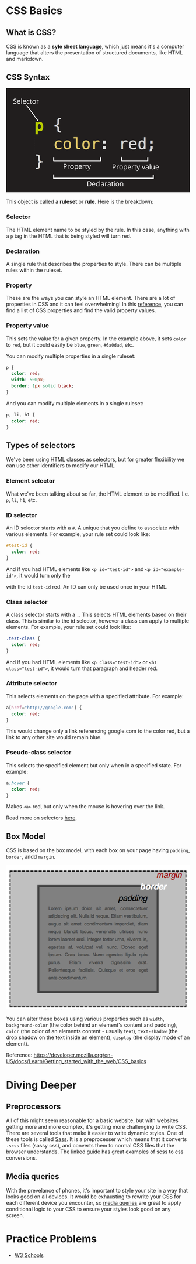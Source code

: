 # CSS Basics

## What is CSS?

CSS is known as a **syle sheet language**, which just means it's a computer language that alters the presentation of structured documents, like HTML and markdown.

## CSS Syntax

![Anatomy of a CSS ruleset](css-declaration-small.png)

This object is called a **ruleset** or **rule**. Here is the breakdown:

### Selector
The HTML element name to be styled by the rule. In this case, anything with a `p` tag in the HTML that is being styled will turn red.

### Declaration
A single rule that describes the properties to style. There can be multiple rules within the ruleset.

### Property
These are the ways you can style an HTML element. There are a lot of properties in CSS and it can feel overwhelming! In this [reference](https://developer.mozilla.org/en-US/docs/Web/CSS/Reference), you can find a list of CSS properties and find the valid property values.

### Property value
This sets the value for a given property. In the example above, it sets `color` to `red`, but it could easily be `blue`, `green`, `#6a0dad`, etc.

You can modify multiple properties in a single ruleset:
```css
p {
  color: red;
  width: 500px;
  border: 1px solid black;
}
```

And you can modify multiple elements in a single ruleset:
```css
p, li, h1 {
  color: red;
}
```

## Types of selectors
We've been using HTML classes as selectors, but for greater flexibility we can use other identifiers to modify our HTML.

### Element selector
What we've been talking about so far, the HTML element to be modified. I.e. `p`, `li`, `h1`, etc.

### ID selector
An ID selector starts with a `#`. A unique that you define to associate with various elements. For example, your rule set could look like:
```css
#test-id {
  color: red;
}
```
And if you had HTML elements like `<p id="test-id">` and `<p id="example-id">`, it would turn only the <p> with the id `test-id` red. An ID can only be used once in your HTML.

### Class selector
A class selector starts with a `.`. This selects HTML elements based on their class. This is similar to the id selector, however a class can apply to multiple elements. For example, your rule set could look like:
```css
.test-class {
  color: red;
}
```
And if you had HTML elements like `<p class="test-id">` or `<h1 class="test-id">`, it would turn that paragraph and header red.

### Attribute selector
This selects elements on the page with a specified attribute. For example:
```css
a[href="http://google.com"] {
  color: red;
}
```
This would change only a link referencing google.com to the color red, but a link to any other site would remain blue.

### Pseudo-class selector
This selects the specified element but only when in a specified state. For example:
```css
a:hover {
  color: red;
}
```
Makes `<a>` red, but only when the mouse is hovering over the link.

Read more on selectors [here](https://developer.mozilla.org/en-US/docs/Learn/CSS/Building_blocks/Selectors).

## Box Model

CSS is based on the box model, with each box on your page having `padding`, `border`, andd `margin`.

![Box model example](box-model.png)

You can alter these boxes using various properties such as `width`, `background-color` (the color behind an element's content and padding), `color` (the color of an elements content - usually text), `text-shadow` (the drop shadow on the text inside an element), `display` (the display mode of an element).


Reference: https://developer.mozilla.org/en-US/docs/Learn/Getting_started_with_the_web/CSS_basics

# Diving Deeper

## Preprocessors
All of this might seem reasonable for a basic website, but with websites getting more and more complex, it's getting more challenging to write CSS. There are several tools that make it easier to write dynamic styles. One of these tools is called [Sass](https://sass-lang.com/guide). It is a preprocesser which means that it converts `.scss` files (sassy css), and converts them to normal CSS files that the browser understands. The linked guide has great examples of scss to css conversions.

## Media queries
With the prevelance of phones, it's important to style your site in a way that looks good on all devices. It would be exhausting to rewrite your CSS for each different device you encounter, so [media queries](https://developer.mozilla.org/en-US/docs/Web/CSS/Media_Queries/Using_media_queries) are great to apply conditional logic to your CSS to ensure your styles look good on any screen.

# Practice Problems
- [W3 Schools](https://www.w3schools.com/css/css_exercises.asp)
